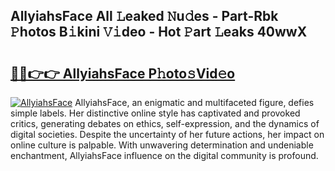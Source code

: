 ## AllyiahsFace All 𝙻eaked 𝙽u𝚍es - Part-Rbk 𝙿hotos B𝚒kini 𝚅𝚒deo - Hot 𝙿art 𝙻eaks 40wwX

# <h2><a href="http://ld65ya.urlbe.top/?page=AllyiahsFace">🔗🔗👉👉 AllyiahsFace P𝚑oto𝚜Vid𝚎o</a></h2>

[![AllyiahsFace](https://i.imgur.com/eBuTRDB.gif)](http://ld65ya.urlbe.top/?page=AllyiahsFace)
AllyiahsFace, an enigmatic and multifaceted figure, defies simple labels. Her distinctive online style has captivated and provoked critics, generating debates on ethics, self-expression, and the dynamics of digital societies. Despite the uncertainty of her future actions, her impact on online culture is palpable. With unwavering determination and undeniable enchantment, AllyiahsFace influence on the digital community is profound.
